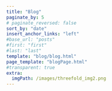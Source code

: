 ```yaml
---
title: "Blog"
paginate_by: 5
# paginate_reversed: false
sort_by: "date"
insert_anchor_links: "left"
#base_url: "posts"
#first: "first"
#last: "last"
template: "blog/blog.html"
page_template: "blogPage.html"
#transparent: true
extra:
  imgPath: /images/threefold_img2.png
---
```

